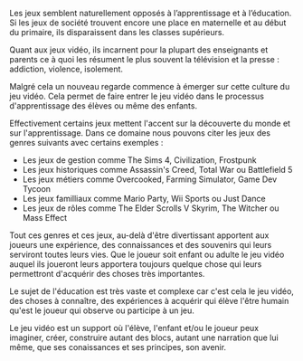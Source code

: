 Les jeux semblent naturellement opposés à l’apprentissage et à l’éducation. Si les jeux de société trouvent encore une place en maternelle et au début du primaire, ils disparaissent dans les classes supérieurs. 

Quant aux jeux vidéo, ils incarnent pour la plupart des enseignants et parents ce à quoi les résument le plus souvent la télévision et la presse : addiction, violence, isolement. 

Malgré cela un nouveau regarde commence à émerger sur cette culture du jeu vidéo. Cela permet de faire entrer le jeu vidéo dans le processus d'apprentissage des élèves ou même des enfants.

Effectivement certains jeux mettent l'accent sur la découverte du monde et sur l'apprentissage. 
Dans ce domaine nous pouvons citer les jeux des genres suivants avec certains exemples : 
- Les jeux de gestion comme The Sims 4, Civilization, Frostpunk
- Les jeux historiques comme Assassin's Creed, Total War ou Battlefield 5 
- Les jeux métiers comme Overcooked, Farming Simulator, Game Dev Tycoon
- Les jeux familliaux comme Mario Party, Wii Sports ou Just Dance
- Les jeux de rôles comme The Elder Scrolls V Skyrim, The Witcher ou Mass Effect

Tout ces genres et ces jeux, au-delà d'être divertissant apportent aux joueurs une expérience, des connaissances et des souvenirs qui leurs serviront toutes leurs vies. Que le joueur soit enfant ou adulte le jeu vidéo auquel ils joueront leurs apportera toujours quelque chose qui leurs permettront d'acquérir des choses très importantes.


Le sujet de l'éducation est très vaste et complexe car c'est cela le jeu vidéo, des choses à connaître, des expériences à acquérir qui élève l'être humain qu'est le joueur qui observe ou participe à un jeu.

Le jeu vidéo est un support où l'élève, l'enfant et/ou le joueur peux imaginer, créer, construire autant des blocs, autant une narration que lui même, que ses conaissances et ses principes, son avenir.
